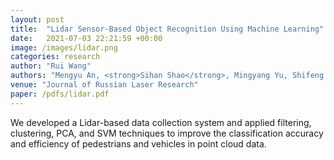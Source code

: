 ```yaml
---
layout: post
title:  "Lidar Sensor-Based Object Recognition Using Machine Learning"
date:   2021-07-03 22:21:59 +00:00
image: /images/lidar.png
categories: research
author: "Rui Wang"
authors: "Mengyu An, <strong>Sihan Shao</strong>, Mingyang Yu, Shifeng Wang & Xiping Xu"
venue: "Journal of Russian Laser Research"
paper: /pdfs/lidar.pdf
---
```

We developed a Lidar-based data collection system and applied filtering, clustering, PCA, and SVM techniques to improve the classification accuracy and efficiency of pedestrians and vehicles in point cloud data.